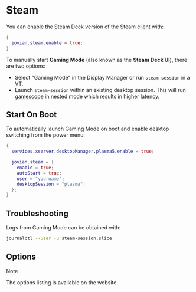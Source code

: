 Steam
=====


You can enable the Steam Deck version of the Steam client with:

```nix
{
  jovian.steam.enable = true;
}
```

To manually start **Gaming Mode** (also known as the **Steam Deck UI**), there are two options:

- Select "Gaming Mode" in the Display Manager or run `steam-session` in a VT.
- Launch `steam-session` within an existing desktop session. This will run [gamescope](https://github.com/Plagman/gamescope) in nested mode which results in higher latency.

## Start On Boot

To automatically launch Gaming Mode on boot and enable desktop switching from the power menu:

```nix
{
  services.xserver.desktopManager.plasma5.enable = true;

  jovian.steam = {
    enable = true;
    autoStart = true;
    user = "yourname";
    desktopSession = "plasma";
  };
}
```


## Troubleshooting

Logs from Gaming Mode can be obtained with:

```bash
journalctl --user -u steam-session.slice
```


## Options

<div class="for-github -unneeded">

> [!NOTE]  
> The options listing is available on the website.

</div>
